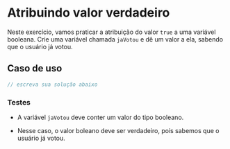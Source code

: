 # Atribuindo valor verdadeiro

Neste exercício, vamos praticar a atribuição do valor `true` a uma variável booleana. Crie uma variável chamada `jaVotou` e dê um valor a ela, sabendo que o usuário já votou.

## Caso de uso

```js
// escreva sua solução abaixo
```

### Testes

- A variável `jaVotou` deve conter um valor do tipo booleano.

- Nesse caso, o valor boleano deve ser verdadeiro, pois sabemos que o usuário já votou.
